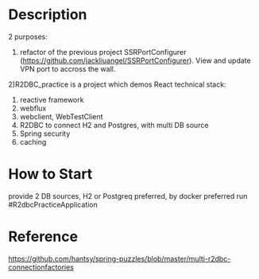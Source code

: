 
# Description
2 purposes:
1) refactor of the previous project SSRPortConfigurer (https://github.com/jackliuangel/SSRPortConfigurer). View and update VPN port to accross the wall.

2)R2DBC_practice is a project which demos React technical stack:
1. reactive framework
2. webflux
3. webclient, WebTestClient
4. R2DBC to connect H2 and Postgres, with multi DB source
5. Spring security
6. caching

# How to Start
provide 2 DB sources, H2 or Postgreq preferred, by docker preferred
run #R2dbcPracticeApplication

# Reference
https://github.com/hantsy/spring-puzzles/blob/master/multi-r2dbc-connectionfactories

